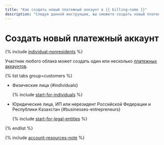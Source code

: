 ```yaml
---
title: "Как создать новый платежный аккаунт в {{ billing-name }}"
description: "Следуя данной инструкции, вы сможете создать новый платежный аккаунт." 
---
```


# Создать новый платежный аккаунт

{% include [individual-nonresidents](../../_includes/billing/individual-nonresidents.md) %}

Участник любого облака может создать один или несколько [платежных аккаунтов](../concepts/billing-account.md).

{% list tabs group=customers %}

- Физические лица {#individuals}

   {% include [start-for-individuals](../../_includes/billing/billing-account-create-individual.md) %}

- Юридические лица, ИП или нерезидент Российской Федерации и Республики Казахстан {#businesses-entrepreneurs}

   {% include [start-for-legal-entities](../../_includes/billing/billing-account-create-legal-entities.md) %}

{% endlist %}

{% include [account-resources-note](../_includes/account-resources-note.md) %}
